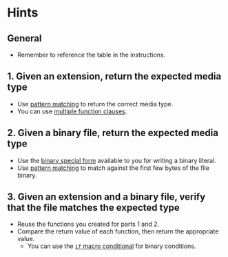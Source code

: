 # Hints

## General

- Remember to reference the table in the instructions.

## 1. Given an extension, return the expected media type

- Use [pattern matching][pattern-matching] to return the correct media type.
- You can use [multiple function clauses][mfc].

## 2. Given a binary file, return the expected media type

- Use the [binary special form][special-forms] available to you for writing a binary literal.
- Use [pattern matching][binary-matching] to match against the first few bytes of the file binary.

## 3. Given an extension and a binary file, verify that the file matches the expected type

- Reuse the functions you created for parts 1 and 2.
- Compare the return value of each function, then return the appropriate value.
  - You can use the [`if` macro conditional][if] for binary conditions.

[binary-matching]: https://elixir-lang.org/getting-started/binaries-strings-and-char-lists.html#binaries
[if]: https://elixir-lang.org/getting-started/case-cond-and-if.html#if-and-unless
[mfc]: https://elixir-lang.org/getting-started/modules-and-functions.html#named-functions
[mimetype]: https://en.wikipedia.org/wiki/Media_type
[pattern-matching]: https://elixir-lang.org/getting-started/pattern-matching.html#pattern-matching-1
[special-forms]: https://hexdocs.pm/elixir/Kernel.SpecialForms.html#%3C%3C%3E%3E/1
